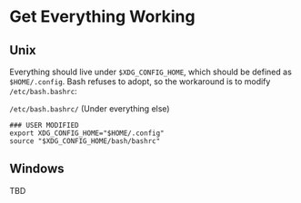 # Get Everything Working

## Unix

Everything should live under `$XDG_CONFIG_HOME`, which should be defined as `$HOME/.config`. Bash refuses to adopt, so the workaround is to modify `/etc/bash.bashrc`:

`/etc/bash.bashrc/` (Under everything else)
```
### USER MODIFIED
export XDG_CONFIG_HOME="$HOME/.config"
source "$XDG_CONFIG_HOME/bash/bashrc"
```

## Windows

TBD
